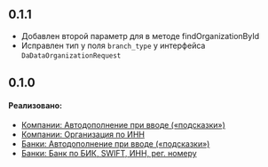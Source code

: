 ## 0.1.1
- Добавлен второй параметр для в методе findOrganizationById
- Исправлен тип у поля `branch_type` у интерфейса `DaDataOrganizationRequest`

## 0.1.0

#### Реализовано:

-   [Компании: Автодополнение при вводе («подсказки»)](https://dadata.ru/api/suggest/party/)
-   [Компании: Организация по ИНН](https://dadata.ru/api/find-party/)
-   [Банки: Автодополнение при вводе («подсказки»)](https://dadata.ru/api/suggest/bank/)
-   [Банки: Банк по БИК, SWIFT, ИНН, рег. номеру](https://dadata.ru/api/find-bank/)
